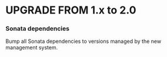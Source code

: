 UPGRADE FROM 1.x to 2.0
=======================

### Sonata dependencies

Bump all Sonata dependencies to versions managed by the new management system.
